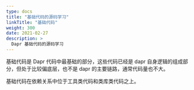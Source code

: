 ```yaml
---
type: docs
title: "基础代码的源码学习"
linkTitle: "基础代码"
weight: 300
date: 2021-02-27
description: >
  Dapr 基础代码的源码学习
---
```


基础代码是 Dapr 代码中最基础的部分，这些代码已经是 dapr 自身逻辑的组成部分，但处于比较偏底层，也不是 dapr 的主要链路，通常代码量也不大。

 基础代码在依赖关系中位于工具类代码和类库类代码之上。

